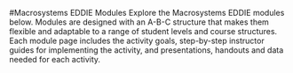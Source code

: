 #Macrosystems EDDIE Modules
Explore the Macrosystems EDDIE modules below. Modules are designed with an A-B-C structure that makes them flexible and adaptable to a range of student levels and course structures. Each module page includes the activity goals, step-by-step instructor guides for implementing the activity, and presentations, handouts and data needed for each activity.
